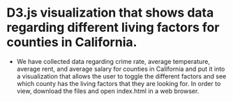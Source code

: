 # D3.js visualization that shows data regarding different living factors for counties in California.  
- We have collected data regarding crime rate, average temperature, average rent, and average salary for counties in California and put it into a visualization that allows the user to toggle the different factors and see which county has the living factors that they are looking for. 
In order to view, download the files and open index.html in a web browser. 
